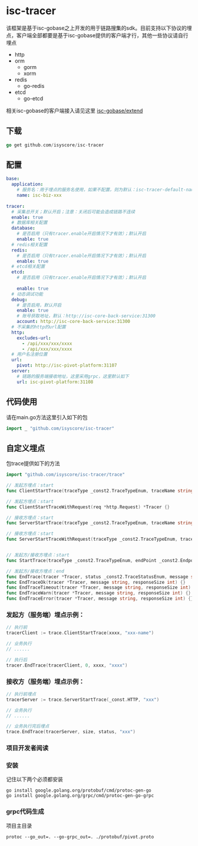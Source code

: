 # isc-tracer

该框架是基于isc-gobase之上开发的用于链路搜集的sdk。目前支持以下协议的埋点，客户端全部都要是基于isc-gobase提供的客户端才行，其他一些协议请自行埋点

- http
- orm
  - gorm
  - xorm
- redis
  - go-redis
- etcd
  - go-etcd
  
相关isc-gobase的客户端接入请见这里 [isc-gobase/extend](https://github.com/isyscore/isc-gobase/tree/feature/trace/extend)


## 下载
```go
go get github.com/isyscore/isc-tracer
```

## 配置
```yaml
base:
  application:
    # 服务名：用于埋点的服务名使用，如果不配置，则为默认：isc-tracer-default-name
    name: isc-biz-xxx
  
tracer:
  # 采集总开关；默认开启；注意：关闭后可能会造成链路不连续
  enable: true
  # 数据库相关配置
  database:
    # 是否启用（只有tracer.enable开启情况下才有效）；默认开启
    enable: true
  # redis相关配置    
  redis:
    # 是否启用（只有tracer.enable开启情况下才有效）；默认开启
    enable: true
  # etcd相关配置  
  etcd:
    # 是否启用（只有tracer.enable开启情况下才有效）；默认开启
    
    enable: true
  # 动态调试功能
  debug:
    # 是否启用，默认开启
    enable: true
    # 账号获取地址，默认：http://isc-core-back-service:31300
    account: http://isc-core-back-service:31300
  # 不采集的http的url配置
  http:
    excludes-url:
      - /api/xxx/xxx/xxxx
      - /api/xxx/xxx/xxxx
  # 用户名注册位置
  url:
    pivot: http://isc-pivot-platform:31107
  server:
    # 链路的服务端接收地址，这里采用grpc，这里默认如下
    url: isc-pivot-platform:31108
```

## 代码使用
请在main.go方法这里引入如下的包
```go
import _ "github.com/isyscore/isc-tracer"
```

## 自定义埋点
包trace提供如下的方法
```go
import "github.com/isyscore/isc-tracer/trace"

// 发起方埋点：start
func ClientStartTrace(traceType _const2.TraceTypeEnum, traceName string) *Tracer {}

// 发起方埋点：start
func ClientStartTraceWithRequest(req *http.Request) *Tracer {}

// 接收方埋点：start
func ServerStartTrace(traceType _const2.TraceTypeEnum, traceName string) *Tracer {}

// 接收方埋点：start
func ServerStartTraceWithRequest(traceType _const2.TraceTypeEnum, traceName string, request *http.Request) *Tracer {}


// 发起方/接收方埋点：start
func StartTrace(traceType _const2.TraceTypeEnum, endPoint _const2.EndpointEnum, traceName string, request *http.Request) *Tracer {}

// 发起方/接收方埋点：end
func EndTrace(tracer *Tracer, status _const2.TraceStatusEnum, message string, responseSize int) {}
func EndTraceOk(tracer *Tracer, message string, responseSize int) {}
func EndTraceTimeout(tracer *Tracer, message string, responseSize int) {}
func EndTraceWarn(tracer *Tracer, message string, responseSize int) {}
func EndTraceError(tracer *Tracer, message string, responseSize int) {}
```
### 发起方（服务端）埋点示例：
```go
// 执行前
tracerClient := trace.ClientStartTrace(xxxx, "xxx-name")

// 业务执行
// ......

// 执行后
tracer.EndTrace(tracerClient, 0, xxxx, "xxxx")
```
### 接收方（服务端）埋点示例：
```go
// 执行前埋点
tracerServer := trace.ServerStartTrace(_const.HTTP, "xxx")

// 业务执行
// ......

// 业务执行完后埋点
trace.EndTrace(tracerServer, size, status, "xxx")
```

### 项目开发者阅读
### 安装
记住以下两个必须都安装
```properties
go install google.golang.org/protobuf/cmd/protoc-gen-go
go install google.golang.org/grpc/cmd/protoc-gen-go-grpc
```

### grpc代码生成
项目主目录
```properties
protoc --go_out=. --go-grpc_out=. ./protobuf/pivot.proto
```
